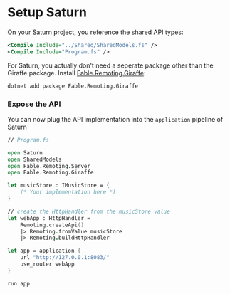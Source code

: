 # Setup Saturn
On your Saturn project, you reference the shared API types:
```xml
<Compile Include="../Shared/SharedModels.fs" />
<Compile Include="Program.fs" />
```
For Saturn, you actually don't need a seperate package other than the Giraffe package. Install [Fable.Remoting.Giraffe](https://www.nuget.org/packages/Fable.Remoting.Giraffe/):
```
dotnet add package Fable.Remoting.Giraffe
```
### Expose the API
You can now plug the API implementation into the `application` pipeline of Saturn
```fsharp
// Program.fs

open Saturn
open SharedModels
open Fable.Remoting.Server
open Fable.Remoting.Giraffe

let musicStore : IMusicStore = {
    (* Your implementation here *)
}

// create the HttpHandler from the musicStore value
let webApp : HttpHandler = 
    Remoting.createApi()
    |> Remoting.fromValue musicStore
    |> Remoting.buildHttpHandler

let app = application {
    url "http://127.0.0.1:8083/"
    use_router webApp
}

run app
```
